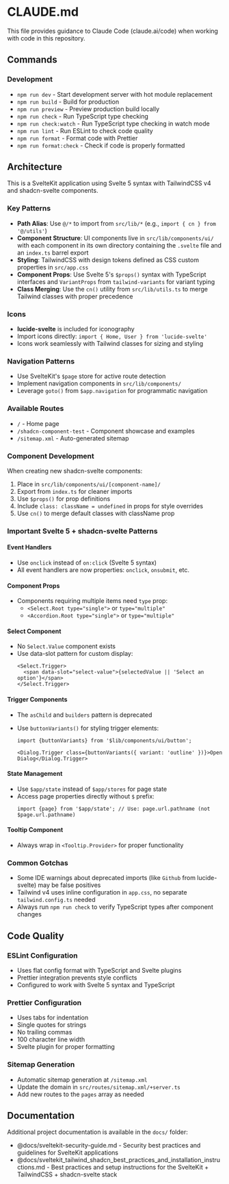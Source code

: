 # CLAUDE.md

This file provides guidance to Claude Code (claude.ai/code) when working with code in this repository.

## Commands

### Development

- `npm run dev` - Start development server with hot module replacement
- `npm run build` - Build for production
- `npm run preview` - Preview production build locally
- `npm run check` - Run TypeScript type checking
- `npm run check:watch` - Run TypeScript type checking in watch mode
- `npm run lint` - Run ESLint to check code quality
- `npm run format` - Format code with Prettier
- `npm run format:check` - Check if code is properly formatted

## Architecture

This is a SvelteKit application using Svelte 5 syntax with TailwindCSS v4 and shadcn-svelte components.

### Key Patterns

- **Path Alias**: Use `@/*` to import from `src/lib/*` (e.g., `import { cn } from '@/utils'`)
- **Component Structure**: UI components live in `src/lib/components/ui/` with each component in its own directory containing the `.svelte` file and an `index.ts` barrel export
- **Styling**: TailwindCSS with design tokens defined as CSS custom properties in `src/app.css`
- **Component Props**: Use Svelte 5's `$props()` syntax with TypeScript interfaces and `VariantProps` from `tailwind-variants` for variant typing
- **Class Merging**: Use the `cn()` utility from `src/lib/utils.ts` to merge Tailwind classes with proper precedence

### Icons

- **lucide-svelte** is included for iconography
- Import icons directly: `import { Home, User } from 'lucide-svelte'`
- Icons work seamlessly with Tailwind classes for sizing and styling

### Navigation Patterns

- Use SvelteKit's `$page` store for active route detection
- Implement navigation components in `src/lib/components/`
- Leverage `goto()` from `$app.navigation` for programmatic navigation

### Available Routes

- `/` - Home page
- `/shadcn-component-test` - Component showcase and examples
- `/sitemap.xml` - Auto-generated sitemap

### Component Development

When creating new shadcn-svelte components:

1. Place in `src/lib/components/ui/[component-name]/`
2. Export from `index.ts` for cleaner imports
3. Use `$props()` for prop definitions
4. Include `class: className = undefined` in props for style overrides
5. Use `cn()` to merge default classes with className prop

### Important Svelte 5 + shadcn-svelte Patterns

#### Event Handlers

- Use `onclick` instead of `on:click` (Svelte 5 syntax)
- All event handlers are now properties: `onclick`, `onsubmit`, etc.

#### Component Props

- Components requiring multiple items need `type` prop:
  - `<Select.Root type="single">` or `type="multiple"`
  - `<Accordion.Root type="single">` or `type="multiple"`

#### Select Component

- No `Select.Value` component exists
- Use data-slot pattern for custom display:
  ```svelte
  <Select.Trigger>
  	<span data-slot="select-value">{selectedValue || 'Select an option'}</span>
  </Select.Trigger>
  ```

#### Trigger Components

- The `asChild` and `builders` pattern is deprecated
- Use `buttonVariants()` for styling trigger elements:

  ```svelte
  import {buttonVariants} from '$lib/components/ui/button';

  <Dialog.Trigger class={buttonVariants({ variant: 'outline' })}>Open Dialog</Dialog.Trigger>
  ```

#### State Management

- Use `$app/state` instead of `$app/stores` for page state
- Access page properties directly without `$` prefix:
  ```svelte
  import {page} from '$app/state'; // Use: page.url.pathname (not $page.url.pathname)
  ```

#### Tooltip Component

- Always wrap in `<Tooltip.Provider>` for proper functionality

### Common Gotchas

- Some IDE warnings about deprecated imports (like `Github` from lucide-svelte) may be false positives
- Tailwind v4 uses inline configuration in `app.css`, no separate `tailwind.config.ts` needed
- Always run `npm run check` to verify TypeScript types after component changes

## Code Quality

### ESLint Configuration

- Uses flat config format with TypeScript and Svelte plugins
- Prettier integration prevents style conflicts
- Configured to work with Svelte 5 syntax and TypeScript

### Prettier Configuration

- Uses tabs for indentation
- Single quotes for strings
- No trailing commas
- 100 character line width
- Svelte plugin for proper formatting

### Sitemap Generation

- Automatic sitemap generation at `/sitemap.xml`
- Update the domain in `src/routes/sitemap.xml/+server.ts`
- Add new routes to the `pages` array as needed

## Documentation

Additional project documentation is available in the `docs/` folder:

- @docs/sveltekit-security-guide.md - Security best practices and guidelines for SvelteKit applications
- @docs/sveltekit_tailwind_shadcn_best_practices_and_installation_instructions.md - Best practices and setup instructions for the SvelteKit + TailwindCSS + shadcn-svelte stack
